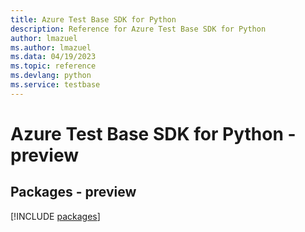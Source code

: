 ```yaml
---
title: Azure Test Base SDK for Python
description: Reference for Azure Test Base SDK for Python
author: lmazuel
ms.author: lmazuel
ms.data: 04/19/2023
ms.topic: reference
ms.devlang: python
ms.service: testbase
---
```

# Azure Test Base SDK for Python - preview
## Packages - preview
[!INCLUDE [packages](test-base-index.md)]
